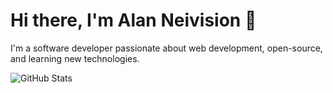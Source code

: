 # Hi there, I'm Alan Neivision 👋

I'm a software developer passionate about web development, open-source, and learning new technologies.

![GitHub Stats](https://github-readme-stats.vercel.app/api?username=CodeMaestro106&show_icons=true&theme=dark)
